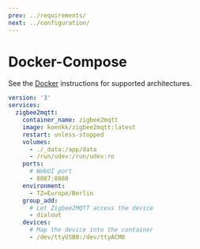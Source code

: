 ```yaml
---
prev: ../requirements/
next: ../configuration/
---
```


# Docker-Compose

See the [Docker](./docker.md) instructions for supported architectures. 

```yaml
version: '3'
services:
  zigbee2mqtt:
    container_name: zigbee2mqtt
    image: koenkk/zigbee2mqtt:latest
    restart: unless-stopped
    volumes:
      - ./_data:/app/data
      - /run/udev:/run/udev:ro
    ports:
      # WebUI port
      - 8087:8080
    environment:
      - TZ=Europe/Berlin
    group_add:
      # Let Zigbee2MQTT access the device
      - dialout
    devices:
      # Map the device into the container
      - /dev/ttyUSB0:/dev/ttyACM0
```
